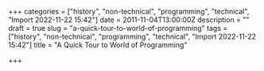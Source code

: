 +++
categories = ["history", "non-technical", "programming", "technical", "Import 2022-11-22 15:42"]
date = 2011-11-04T13:00:00Z
description = ""
draft = true
slug = "a-quick-tour-to-world-of-programming"
tags = ["history", "non-technical", "programming", "technical", "Import 2022-11-22 15:42"]
title = "A Quick Tour to World of Programming"

+++




